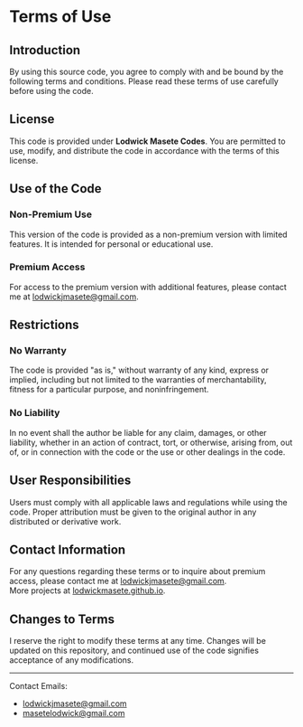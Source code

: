 # Terms of Use

## Introduction
By using this source code, you agree to comply with and be bound by the following terms and conditions. Please read these terms of use carefully before using the code.

## License
This code is provided under **Lodwick Masete Codes**. You are permitted to use, modify, and distribute the code in accordance with the terms of this license.

## Use of the Code

### Non-Premium Use
This version of the code is provided as a non-premium version with limited features. It is intended for personal or educational use.

### Premium Access
For access to the premium version with additional features, please contact me at [lodwickjmasete@gmail.com](mailto:lodwickjmasete@gmail.com).

## Restrictions

### No Warranty
The code is provided "as is," without warranty of any kind, express or implied, including but not limited to the warranties of merchantability, fitness for a particular purpose, and noninfringement.

### No Liability
In no event shall the author be liable for any claim, damages, or other liability, whether in an action of contract, tort, or otherwise, arising from, out of, or in connection with the code or the use or other dealings in the code.

## User Responsibilities
Users must comply with all applicable laws and regulations while using the code. Proper attribution must be given to the original author in any distributed or derivative work.

## Contact Information
For any questions regarding these terms or to inquire about premium access, please contact me at [lodwickjmasete@gmail.com](mailto:lodwickjmasete@gmail.com).  
More projects at [lodwickmasete.github.io](https://lodwickmasete.github.io).

## Changes to Terms
I reserve the right to modify these terms at any time. Changes will be updated on this repository, and continued use of the code signifies acceptance of any modifications.

---

Contact Emails:  
- [lodwickjmasete@gmail.com](mailto:lodwickjmasete@gmail.com)  
- [masetelodwick@gmail.com](mailto:masetelodwick@gmail.com)
